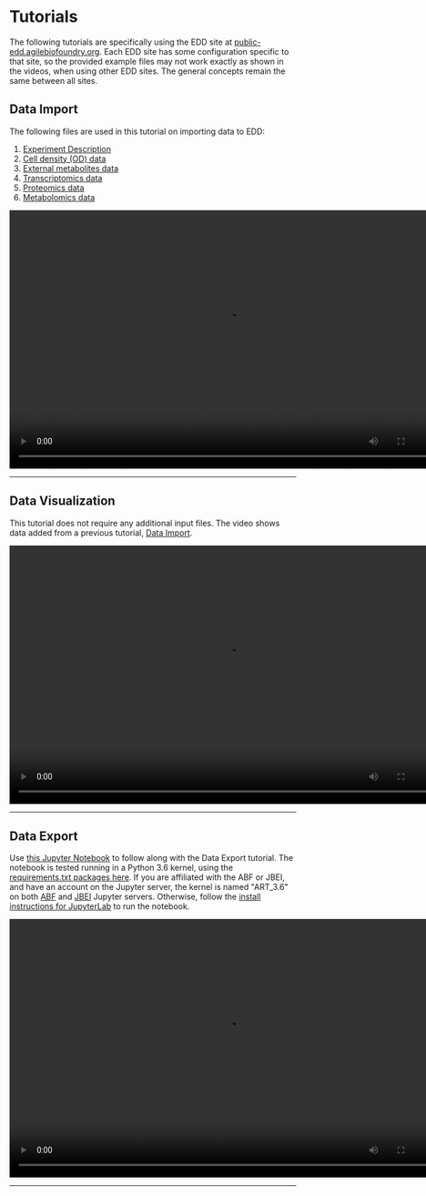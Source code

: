 # Tutorials

The following tutorials are specifically using the EDD site at
[public-edd.agilebiofoundry.org](https://public-edd.agilebiofoundry.org/). Each
EDD site has some configuration specific to that site, so the provided example
files may not work exactly as shown in the videos, when using other EDD sites.
The general concepts remain the same between all sites.

## Data Import

The following files are used in this tutorial on importing data to EDD:

1. [Experiment Description][import-1]
2. [Cell density (OD) data][import-2]
3. [External metabolites data][import-3]
4. [Transcriptomics data][import-4]
5. [Proteomics data][import-5]
6. [Metabolomics data][import-6]

<video width="760" height="454" controls>
  <source
    src="https://edd-docs.jbei.org/tutorial/import/EDD_import.mp4"
    type="video/mp4"
  >
</video>

---

## Data Visualization

This tutorial does not require any additional input files. The video shows data
added from a previous tutorial, [Data Import](#data-import).

<video width="760" height="454" controls>
  <source
    src="https://edd-docs.jbei.org/tutorial/visualization/EDD_visualization.mp4"
    type="video/mp4"
  >
</video>

---

## Data Export

Use [this Jupyter Notebook][export-1] to follow along with the Data Export
tutorial. The notebook is tested running in a Python 3.6 kernel, using the
[requirements.txt packages here][export-2]. If you are affiliated with the ABF
or JBEI, and have an account on the Jupyter server, the kernel is named
"ART_3.6" on both [ABF](https://jupyter.agilebiofoundry.org/) and
[JBEI](https://jupyter.jbei.org/) Jupyter servers. Otherwise, follow the
[install instructions for JupyterLab](https://jupyter.org/install/) to run
the notebook.

<video width="760" height="454" controls>
  <source
    src="https://edd-docs.jbei.org/tutorial/export/EDD_export.mp4"
    type="video/mp4"
  >
</video>

---

[import-1]: https://drive.google.com/file/d/1G2hk7c26vBlmsJ2muPoP4p9Kf4pKRiyK/view
[import-2]: https://drive.google.com/file/d/1v5HKmgnZvLZqkqRXgZ0fK8kcpXgwp6nz/view
[import-3]: https://drive.google.com/file/d/1OAOKlm6Rm9-BQZhZzB9WFSotp5CaQid4/view
[import-4]: https://drive.google.com/file/d/1tscjt_MXYPfuPikDnsa6kJyEHWlgLTwF/view
[import-5]: https://drive.google.com/file/d/1oC8a-KbTimP7ma4ClS64UIyuDm17G0oW/view
[import-6]: https://drive.google.com/file/d/1N-YNeH9oowBAbOYiXl6eawyd6DtlP-Du/view
[export-1]: https://github.com/AgileBioFoundry/multiomicspaper/blob/master/notebooks/D_ART_recommendations.ipynb
[export-2]: https://github.com/AgileBioFoundry/multiomicspaper/blob/master/kernel_requirements/requirements_art_3.6.txt
